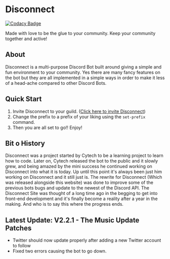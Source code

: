 # Disconnect

[![Codacy Badge](https://api.codacy.com/project/badge/Grade/287e9aa9df254c809554d46fd1af1ba9)](https://app.codacy.com/gh/DevCytech/Disconnect?utm_source=github.com&utm_medium=referral&utm_content=DevCytech/Disconnect&utm_campaign=Badge_Grade_Settings)

Made with love to be the glue to your community. Keep your community together and active!

## About

Disconnect is a multi-purpose Discord Bot built around giving a simple and fun environment to your community. Yes there are many fancy features on the bot but they are all implemented in a simple ways in order to make it less of a head-ache compared to other Discord Bots.

## Quick Start

1. Invite Disconnect to your guild. ([Click here to invite Disconnect](https://disconnectbot.com/invite.html))
2. Change the prefix to a prefix of your liking using the `set-prefix` command.
3. Then you are all set to go!! Enjoy!

## Bit o History

Disconnect was a project started by Cytech to be a learning project to learn how to code. Later on, Cytech released the bot to the public and it slowly grew, and being amazed by the mini success he continued working on Disconnect into what it is today. Up until this point it's always been just him working on Disconnect and it still just is. The rewrite for Disconnect (Which was released alongside this website) was done to improve some of the previous bots bugs and update to the newest of the Discord API. The Disconnect Site was thought of a long time ago in the begging to get into front-end development and it's finally become a reality after a year in the making. And who is to say this where the progress ends.

## Latest Update: V2.2.1 - **The Music Update Patches**

-   Twitter should now update properly after adding a new Twitter account to follow
-   Fixed two errors causing the bot to go down.
